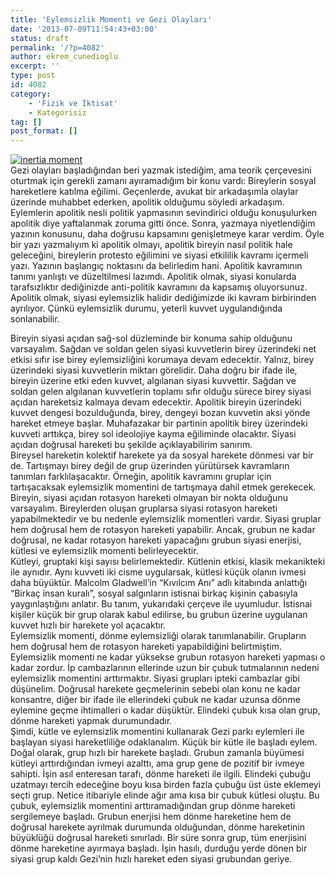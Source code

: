 ```yaml
---
title: 'Eylemsizlik Momenti ve Gezi Olayları'
date: '2013-07-09T11:54:43+03:00'
status: draft
permalink: '/?p=4082'
author: ekrem_cunedioglu
excerpt: ''
type: post
id: 4082
category:
    - 'Fizik ve İktisat'
    - Kategorisiz
tag: []
post_format: []
---
```

[![inertia moment](../uploads/2013/07/inertia-moment.gif)](https://iktisadiyat.com/wp-content/uploads/2013/07/inertia-moment.gif)  
Gezi olayları başladığından beri yazmak istediğim, ama teorik çerçevesini oturtmak için gerekli zamanı ayıramadığım bir konu vardı: Bireylerin sosyal hareketlere katılma eğilimi. Geçenlerde, avukat bir arkadaşımla olaylar üzerinde muhabbet ederken, apolitik olduğumu söyledi arkadaşım. Eylemlerin apolitik nesli politik yapmasının sevindirici olduğu konuşulurken apolitik diye yaftalanmak zoruma gitti önce. Sonra, yazmaya niyetlendiğim yazının konusunu, daha doğrusu kapsamını genişletmeye karar verdim. Öyle bir yazı yazmalıyım ki apolitik olmayı, apolitik bireyin nasıl politik hale geleceğini, bireylerin protesto eğilimini ve siyasi etkililik kavramı içermeli yazı. Yazının başlangıç noktasını da belirledim hani. Apolitik kavramının tanımı yanlıştı ve düzeltilmesi lazımdı. Apolitik olmak, siyasi konularda tarafsızlıktır dediğinizde anti-politik kavramını da kapsamış oluyorsunuz. Apolitik olmak, siyasi eylemsizlik halidir dediğimizde iki kavram birbirinden ayrılıyor. Çünkü eylemsizlik durumu, yeterli kuvvet uygulandığında sonlanabilir.  
  
Bireyin siyasi açıdan sağ-sol düzleminde bir konuma sahip olduğunu varsayalım. Sağdan ve soldan gelen siyasi kuvvetlerin birey üzerindeki net etkisi sıfır ise birey eylemsizliğini korumaya devam edecektir. Yalnız, birey üzerindeki siyasi kuvvetlerin miktarı görelidir. Daha doğru bir ifade ile, bireyin üzerine etki eden kuvvet, algılanan siyasi kuvvettir. Sağdan ve soldan gelen algılanan kuvvetlerin toplamı sıfır olduğu sürece birey siyasi açıdan hareketsiz kalmaya devam edecektir. Apolitik bireyin üzerindeki kuvvet dengesi bozulduğunda, birey, dengeyi bozan kuvvetin aksi yönde hareket etmeye başlar. Muhafazakar bir partinin apolitik birey üzerindeki kuvveti arttıkça, birey sol ideolojiye kayma eğiliminde olacaktır. Siyasi açıdan doğrusal hareketi bu şekilde açıklayabilirim sanırım.  
Bireysel hareketin kolektif harekete ya da sosyal harekete dönmesi var bir de. Tartışmayı birey değil de grup üzerinden yürütürsek kavramların tanımları farklılaşacaktır. Örneğin, apolitik kavramını gruplar için tartışacaksak eylemsizlik momentini de tartışmaya dahil etmek gerekecek. Bireyin, siyasi açıdan rotasyon hareketi olmayan bir nokta olduğunu varsayalım. Bireylerden oluşan gruplarsa siyasi rotasyon hareketi yapabilmektedir ve bu nedenle eylemsizlik momentleri vardır. Siyasi gruplar hem doğrusal hem de rotasyon hareketi yapabilir. Ancak, grubun ne kadar doğrusal, ne kadar rotasyon hareketi yapacağını grubun siyasi enerjisi, kütlesi ve eylemsizlik momenti belirleyecektir.  
Kütleyi, gruptaki kişi sayısı belirlemektedir. Kütlenin etkisi, klasik mekanikteki ile aynıdır. Aynı kuvveti iki cisme uygularsak, kütlesi küçük olanın ivmesi daha büyüktür. Malcolm Gladwell’in “Kıvılcım Anı” adlı kitabında anlattığı “Birkaç insan kuralı”, sosyal salgınların istisnai birkaç kişinin çabasıyla yaygınlaştığını anlatır. Bu tanım, yukarıdaki çerçeve ile uyumludur. İstisnai kişiler küçük bir grup olarak kabul edilirse, bu grubun üzerine uygulanan kuvvet hızlı bir harekete yol açacaktır.  
Eylemsizlik momenti, dönme eylemsizliği olarak tanımlanabilir. Grupların hem doğrusal hem de rotasyon hareketi yapabildiğini belirtmiştim. Eylemsizlik momenti ne kadar yüksekse grubun rotasyon hareketi yapması o kadar zordur. İp cambazlarının ellerinde uzun bir çubuk tutmalarının nedeni eylemsizlik momentini arttırmaktır. Siyasi grupları ipteki cambazlar gibi düşünelim. Doğrusal harekete geçmelerinin sebebi olan konu ne kadar konsantre, diğer bir ifade ile ellerindeki çubuk ne kadar uzunsa dönme eylemine geçme ihtimalleri o kadar düşüktür. Elindeki çubuk kısa olan grup, dönme hareketi yapmak durumundadır.  
Şimdi, kütle ve eylemsizlik momentini kullanarak Gezi parkı eylemleri ile başlayan siyasi hareketliliğe odaklanalım. Küçük bir kütle ile başladı eylem. Doğal olarak, grup hızlı bir harekete başladı. Grubun zamanla büyümesi kütleyi arttırdığından ivmeyi azalttı, ama grup gene de pozitif bir ivmeye sahipti. İşin asıl enteresan tarafı, dönme hareketi ile ilgili. Elindeki çubuğu uzatmayı tercih edeceğine boyu kısa birden fazla çubuğu üst üste eklemeyi seçti grup. Netice itibariyle elinde ağır ama kısa bir çubuk kütlesi oluştu. Bu çubuk, eylemsizlik momentini arttıramadığından grup dönme hareketi sergilemeye başladı. Grubun enerjisi hem dönme hareketine hem de doğrusal harekete ayrılmak durumunda olduğundan, dönme hareketinin büyüklüğü doğrusal hareketi sınırladı. Bir süre sonra grup, tüm enerjisini dönme hareketine ayırmaya başladı. İşin hasılı, durduğu yerde dönen bir siyasi grup kaldı Gezi’nin hızlı hareket eden siyasi grubundan geriye.